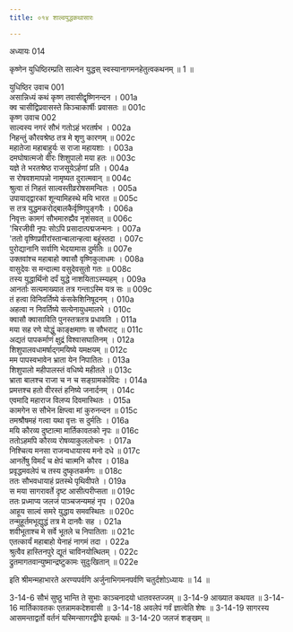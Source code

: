```yaml
---
title: ०१४ शाल्वयुद्धकथासारः

---
```

अध्यायः 014

कृष्णेन युधिष्ठिरम्प्रति साल्वेन युद्धस् स्वस्यानागमनहेतुत्वकथनम् ॥ 1 ॥

युधिष्ठिर उवाच 	001  
असान्निध्यं कथं कृष्ण तवासीद्वृष्णिनन्दन ।	001a  
क्व चासीद्विप्रवासस्ते किञ्चाकार्षीः प्रवासतः ॥	001c  
कृष्ण उवाच 	002  
साल्वस्य नगरं सौभं गतोऽहं भरतर्षभ ।	002a  
निहन्तुं कौरवश्रेष्ठ तत्र मे शृणु कारणम् ॥	002c  
महातेजा महाबाहुर्यः स राजा महायशाः ।	003a  
दमघोषात्मजो वीरः शिशुपालो मया हतः ॥	003c  
यज्ञे ते भरतश्रेष्ठ राजसूयेऽर्हणां प्रति ।	004a  
स रोषवशमापन्नो नामृष्यत दुरात्मवान् ॥	004c  
श्रुत्वा तं निहतं साल्वस्तीव्ररोषसमन्वितः ।	005a  
उपायाद्द्वारकां शून्यामिहस्थे मयि भारत ॥	005c  
स तत्र युद्धमकरोद्बालकैर्वृष्णिपुङ्गवैः ।	006a  
निवृत्तः कामगं सौभमारुह्यैव नृशंसवत् ॥	006c  
\'चिरजीवी नृपः सोऽपि प्रसादात्पद्मजन्मनः ।	007a  
\'ततो वृष्णिप्रवीरांस्तान्बालान्हत्वा बहूंस्तदा ।	007c  
पुरोद्यानानि सर्वाणि भेदयामास दुर्मतिः ॥	007e  
उक्तवांश्च महाबाहो क्वासौ वृष्णिकुलाधमः ।	008a  
वासुदेवः स मन्दात्मा वसुदेवसुतो गतः ॥	008c  
तस्य युद्धार्थिनो दर्पं युद्धे नाशयिताऽस्म्यहम् ।	009a  
आनर्ताः सत्यमाख्यात तत्र गन्ताऽस्मि यत्र सः ॥	009c  
तं हत्वा विनिवर्तिष्ये कंसकेशिनिषूदनम् ।	010a  
अहत्वा न निवर्तिष्ये सत्येनायुधमालभे ।	010c  
क्वासौ क्वासाविति पुनस्तत्रतत्र प्रधावति ।	011a  
मया सह रणे योद्धुं काङ्क्षमाणः स सौभराट् ॥	011c  
अद्यतं पापकर्माणं क्षुद्रं विश्वासघातिनम् ।	012a  
शिशुपालवधामर्षाद्गमयिष्ये यमक्षयम् ॥	012c  
मम पापस्वभावेन भ्राता येन निपातितः ।	013a  
शिशुपालो महीपालस्तं वधिष्ये महीतले ॥	013c  
भ्राता बालश्च राजा च न च सङ्ग्रामकोविदः ।	014a  
प्रमत्तश्च हतो वीरस्तं हनिष्ये जनार्दनम् ।	014c  
एवमादि महाराज विलप्य दिवमास्थितः ।	015a  
कामगेन स सौभेन क्षिप्त्वा मां कुरुनन्दन ॥	015c  
तमश्रौषमहं गत्वा यथा वृत्तः स दुर्मतिः ।	016a  
मयि कौरव्य दुष्टात्मा मार्तिकावतको नृपः ॥	016c  
ततोऽहमपि कौरव्य रोषव्याकुललोचनः ।	017a  
निश्चित्य मनसा राजन्वधायास्य मनो दधे ॥	017c  
आनर्तेषु विमर्दं च क्षेपं चात्मनि कौरव ।	018a  
प्रवृद्धमवलेपं च तस्य दुष्कृतकर्मणः ॥	018c  
ततः सौभवधायाहं प्रतस्थे पृथिवीपते ।	019a  
स मया सागरावर्ते दृष्ट आसीत्परीप्सता ॥	019c  
ततः प्रध्माप्य जलजं पाञ्चजन्यमहं नृप ।	020a  
आहूय साल्वं समरे युद्धाय समवस्थितः ॥	020c  
तन्मुहूर्तमभूद्युद्धं तत्र मे दानवैः सह ।	021a  
शवीभूताश्च मे सर्वे भूतले च निपातिताः ॥	021c  
एतत्कार्यं महाबाहो येनाहं नागमं तदा ।	022a  
श्रुत्वैव हास्तिनपुरे द्यूतं चाविनयोत्थितम् ।	022c  
द्रुतमागतवान्युष्मान्द्रष्टुकामः सुदुःखितान् ॥	022e  

इति श्रीमन्महाभारते अरण्यपर्वणि अर्जुनाभिगमनपर्वणि चतुर्दशोऽध्यायः ॥ 14 ॥

3-14-6 सौभं सुष्ठु भान्ति ते सुभाः काञ्चनादयो धातवस्तज्जम् ॥ 3-14-9 आख्यात कथयत ॥ 3-14-16 मार्तिकावतकः एतन्नामकदेशवासी ॥ 3-14-18 अवलेपं गर्वं ज्ञात्वेति शेषः ॥ 3-14-19 सागरस्य आसमन्ताद्वर्तो वर्तनं यस्मिन्सागरद्वीपे इत्यर्थः ॥ 3-14-20 जलजं शङ्खम् ॥